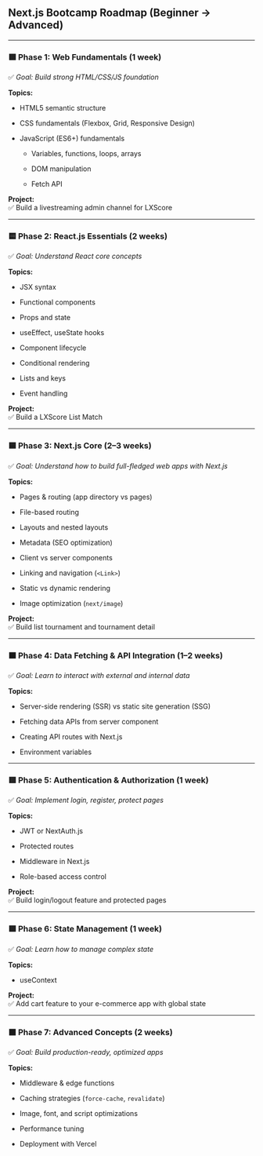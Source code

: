 
##  **Next.js Bootcamp Roadmap (Beginner → Advanced)**

----------

### 🟩 **Phase 1: Web Fundamentals (1 week)**

✅ _Goal: Build strong HTML/CSS/JS foundation_

**Topics:**

-   HTML5 semantic structure
    
-   CSS fundamentals (Flexbox, Grid, Responsive Design)
    
-   JavaScript (ES6+) fundamentals
    
    -   Variables, functions, loops, arrays
        
    -   DOM manipulation
        
    -   Fetch API
        

**Project:**  
✅ Build a livestreaming admin channel for LXScore

----------

### 🟨 **Phase 2: React.js Essentials (2 weeks)**

✅ _Goal: Understand React core concepts_

**Topics:**

-   JSX syntax
    
-   Functional components
    
-   Props and state
    
-   useEffect, useState hooks
    
-   Component lifecycle
    
-   Conditional rendering
    
-   Lists and keys
    
-   Event handling
    

**Project:**  
✅ Build a LXScore List Match

----------

### 🟦 **Phase 3: Next.js Core (2–3 weeks)**

✅ _Goal: Understand how to build full-fledged web apps with Next.js_

**Topics:**

-   Pages & routing (app directory vs pages)
    
-   File-based routing
    
-   Layouts and nested layouts
    
-   Metadata (SEO optimization)
    
-   Client vs server components
    
-   Linking and navigation (`<Link>`)
    
-   Static vs dynamic rendering
    
-   Image optimization (`next/image`)
    

**Project:**  
✅ Build list tournament and tournament detail

----------

### 🟧 **Phase 4: Data Fetching & API Integration (1–2 weeks)**

✅ _Goal: Learn to interact with external and internal data_

**Topics:**

-   Server-side rendering (SSR) vs static site generation (SSG)
    
-   Fetching data APIs from server component
    
-   Creating API routes with Next.js
    
-   Environment variables
    
----------

### 🟥 **Phase 5: Authentication & Authorization (1 week)**

✅ _Goal: Implement login, register, protect pages_

**Topics:**

-   JWT or NextAuth.js
    
-   Protected routes
    
-   Middleware in Next.js
    
-   Role-based access control
    

**Project:**  
✅ Build  login/logout feature and protected pages

----------

### 🟪 **Phase 6: State Management (1 week)**

✅ _Goal: Learn how to manage complex state_

**Topics:**

-   useContext
    

**Project:**  
✅ Add cart feature to your e-commerce app with global state

----------

### ⬛ **Phase 7: Advanced Concepts (2 weeks)**

✅ _Goal: Build production-ready, optimized apps_

**Topics:**

-   Middleware & edge functions
    
-   Caching strategies (`force-cache`, `revalidate`)
    
-   Image, font, and script optimizations
    
-   Performance tuning
    
-   Deployment with Vercel